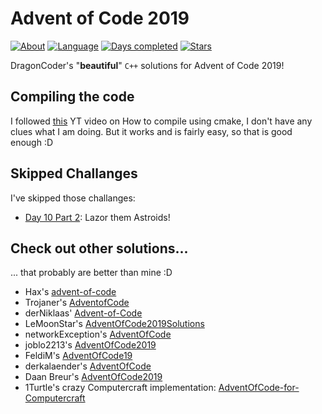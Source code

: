 # Advent of Code 2019

[![About](https://img.shields.io/badge/Advent%20of%20Code-2019-brightgreen)](https://adventofcode.com/2019/about)
[![Language](https://img.shields.io/badge/Language-C%2B%2B-orange)](https://isocpp.org/)
[![Days completed](https://img.shields.io/badge/Days%20completed-12.5-red)](https://github.com/DragonCoder01/AdventOfCode2019)
[![Stars](https://img.shields.io/badge/Stars-25-yellow)](https://github.com/DragonCoder01/AdventOfCode2019)

DragonCoder's "**beautiful**" `C++` solutions for Advent of Code 2019!

## Compiling the code
I followed [this](https://www.youtube.com/watch?v=HPMvU64RUTY) YT video on How to compile using cmake, I don't have any clues what I am doing. But it works and is fairly easy, so that is good enough :D

## Skipped Challanges
I've skipped those challanges:
+ [Day 10 Part 2](https://adventofcode.com/2019/day/10): Lazor them Astroids!

## Check out other solutions...
... that probably are better than mine :D
+ Hax's [advent-of-code](https://github.com/Schlauer-Hax/advent-of-code)
+ Trojaner's [AdventofCode](https://github.com/TrojanerHD/AdventofCode)
+ derNiklaas' [Advent-of-Code](https://github.com/derNiklaas/Advent-of-Code)
+ LeMoonStar's [AdventOfCode2019Solutions](https://github.com/LeMoonStar/AdventOfCode2019Solutions)
+ networkException's [AdventOfCode](https://github.com/dejakobniklas/AdventOfCode)
+ joblo2213's [AdventOfCode2019](https://github.com/joblo2213/AdventOfCode2019)
+ FeldiM's [AdventOfCode19](https://github.com/feldim2425/AdventOfCode19)
+ derkalaender's [AdventOfCode](https://github.com/derkalaender/AdventOfCode)
+ Daan Breur's [AdventOfCode2019](https://github.com/daanbreur/AdventofCode2019)
+ 1Turtle's crazy Computercraft implementation: [AdventOfCode-for-Computercraft](https://github.com/1Turtle/AdventOfCode-for-Computercraft)